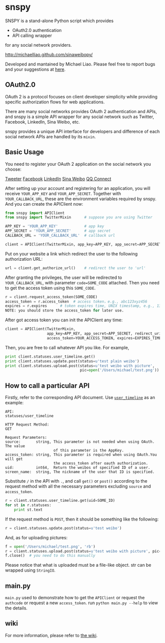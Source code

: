 # snspy 

SNSPY is a stand-alone Python script which provides

* OAuth2.0 authentication
* API calling wrapper

for any social network providers.

http://michaelliao.github.com/sinaweibopy/

Developed and mantained by Michael Liao. Please feel free to report bugs and
your suggestions at [here](https://github.com/michaelliao/sinaweibopy).

## OAuth2.0

OAuth 2 is a protocol focuses on client developer simplicity while providing 
specific authorization flows for web applications.

There are many social networks provides OAuth 2 authentication and APIs, and 
snspy is a simple API wrapper for any social network such as Twitter, Facebook, 
LinkedIn, Sina Weibo, etc.

snspy provides a unique API interface for developers and difference of each 
social network APIs are handled by its `mixin`.

## Basic Usage

You need to register your OAuth 2 application on the social network you choose:

[Tweeter]()
[Facebook]()
[LinkedIn]()
[Sina Weibo]()
[QQ Connect]()

After setting up your account and registering for an application, you will receive 
`YOUR_APP_KEY` and `YOUR_APP_SECRET`. Together with `YOUR_CALLBACK_URL`, these are 
the environment variables required by snspy. And you can create the APIClient now:

```python
from snspy import APIClient
from snspy import TwitterMixin      # suppose you are using Twitter

APP_KEY = 'YOUR_APP_KEY'            # app key
APP_SECRET = 'YOUR_APP_SECRET'      # app secret
CALLBACK_URL = 'YOUR_CALLBACK_URL'  # callback url

client = APIClient(TwitterMixin, app_key=APP_KEY, app_secret=APP_SECRET, redirect_uri=CALLBACK_URL)
```

Put on your website a link which redirect the user to the following
authorization URL:

```python
url = client.get_authorize_url()    # redirect the user to 'url'
```

After granting the privileges, the user will be redirected to
`YOUR_CALLBACK_URL`, with parameter `code=SOME_CODE` attached. Then you need to
get the access token using this `SOME_CODE`.

```python
r = client.request_access_token(SOME_CODE)
access_token = r.access_token  # access token，e.g., abc123xyz456
expires = r.expires      # token expires time, UNIX timestamp, e.g., 1384826449.252 (10:01 am, 19 Nov 2013, UTC+8:00)
NOTE: you should store the access_token for later use.
```

After got access token you can init the APIClient any time:

```python
client = APIClient(TwitterMixin,
                   app_key=APP_KEY, app_secret=APP_SECRET, redirect_uri=CALLBACK_URL,
                   access_token=YOUR_ACCESS_TOKEN, expires=EXPIRES_TIME)
```

Then, you are free to call whatever API you like. For example,

```python
print client.statuses.user_timeline.get()
print client.statuses.update.post(status=u'test plain weibo')
print client.statuses.upload.post(status=u'test weibo with picture',
                                  pic=open('/Users/michael/test.png'))
```

## How to call a particular API

Firstly, refer to the corresponding API document. Use
[`user_timeline`](http://open.weibo.com/wiki/2/statuses/user_timeline/en) as an
example:

```
API:
statuses/user_timeline

HTTP Request Method:
GET

Request Parameters:
source:       string, This parameter is not needed when using OAuth. The value
                      of this parameter is the AppKey.
access_token: string, This parameter is required when using OAuth.You will get
                      the access_token after oauth authorization. 
uid:          int64,  Return the weibos of specified ID of a user. 
screen_name:  string, The nickname of the user that ID is specified. 
```

Substitute `/` in the API with `.`, and call `get()` or `post()` according to
the request method with all the necessary parameters excluding `source` and
`access_token`.

```python
r = client.statuses.user_timeline.get(uid=SOME_ID)
for st in r.statuses:
    print st.text
```

If the request method is `POST`, then it should be something like the following:

```python
r = client.statuses.update.post(status=u'test weibo')
```

And, as for uploading pictures:

```python
f = open('/Users/michael/test.png', 'rb')
r = client.statuses.upload.post(status=u'test weibo with picture', pic=f)
f.close()  # you need to do this manually
```

Please notice that what is uploaded must be a file-like object. str can be
wrapped using `StringIO`.

## main.py

`main.py` used to demonstrate how to get the `APIClient` or request the `authcode` or request a new `access_token`.
run `python main.py --help` to view the details.

## wiki

For more information, please refer to
[the wiki](https://github.com/michaelliao/sinaweibopy/wiki/OAuth2-HOWTO).
